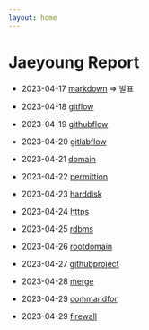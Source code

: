 ```yaml
---
layout: home
---
```


# Jaeyoung Report   

* 2023-04-17 [markdown](markdown) => 발표

* 2023-04-18 [gitflow](gitflow)
* 2023-04-19 [githubflow](githubflow)
* 2023-04-20 [gitlabflow](gitlabflow)
* 2023-04-21 [domain](domain)

* 2023-04-22 [permittion](permittion)
* 2023-04-23 [harddisk](harddisk)

* 2023-04-24 [https](https)
* 2023-04-25 [rdbms](rdbms)
* 2023-04-26 [rootdomain](rootdomain)
* 2023-04-27 [githubproject](githubproject)
* 2023-04-28 [merge](merge)

* 2023-04-29 [commandfor](commandfor)
* 2023-04-29 [firewall](firewall)